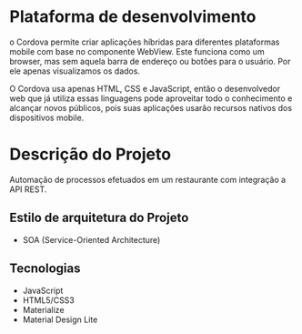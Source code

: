 # Plataforma de desenvolvimento 
o Cordova permite criar aplicações híbridas para diferentes plataformas mobile com base no componente WebView. Este funciona como um browser, mas sem aquela barra de endereço ou botões para o usuário. Por ele apenas visualizamos os dados.

O Cordova usa apenas HTML, CSS e JavaScript, então o desenvolvedor web que já utiliza essas linguagens pode aproveitar todo o conhecimento e alcançar novos públicos, pois suas aplicações usarão recursos nativos dos dispositivos mobile.

# Descrição do Projeto
Automação de processos efetuados em um restaurante com integração a API REST.

## Estilo de arquitetura do Projeto
- SOA (Service-Oriented Architecture)

## Tecnologias
- JavaScript
- HTML5/CSS3
- Materialize
- Material Design Lite


